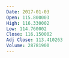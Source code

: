 ```yaml
---
Date: 2017-01-03
Open: 115.800003
High: 116.330002
Low: 114.760002
Close: 116.150002
Adj Close: 113.410263
Volume: 28781900
---
```

